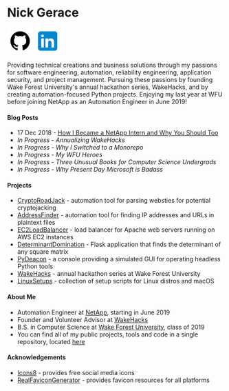 # Nick Gerace

[<img src="icon_github.png" width="60"/>](https://github.com/nickgerace)
[<img src="icon_linkedin.png" width="60"/>](https://linkedin.com/in/nickgerace)

Providing technical creations and business solutions through my passions for software engineering, automation, reliability engineering, application security, and project management. Pursuing these passions by founding Wake Forest University's annual hackathon series, WakeHacks, and by creating automation-focused Python projects. Enjoying my last year at WFU before joining NetApp as an Automation Engineer in June 2019!

#### Blog Posts
- 17 Dec 2018 - [How I Became a NetApp Intern and Why You Should Too](https://www.linkedin.com/pulse/how-i-became-netapp-intern-why-you-should-too-nick-gerace-1e/)
- *In Progress - Annualizing WakeHacks*
- *In Progress - Why I Switched to a Monorepo*
- *In Progress - My WFU Heroes*
- *In Progress - Three Unusual Books for Computer Science Undergrads*
- *In Progress - Why Present Day Microsoft is Badass*

#### Projects
- [CryptoRoadJack](https://github.com/nickgerace/nickgerace/tree/master/cryptoroadjack) - automation tool for parsing websties for potential cryptojacking
- [AddressFinder](https://github.com/nickgerace/nickgerace/tree/master/addressfinder) - automation tool for finding IP addresses and URLs in plaintext files
- [EC2LoadBalancer](https://github.com/nickgerace/nickgerace/tree/master/ec2loadbalancer) - load balancer for Apache web servers running on AWS EC2 instances
- [DeterminantDomination](https://github.com/nickgerace/nickgerace/tree/master/determinantdomination) - Flask application that finds the determinant of any square matrix
- [PyDeacon](https://github.com/nickgerace/nickgerace/tree/master/pydeacon) - a console providing a simulated GUI for operating headless Python tools
- [WakeHacks](https://acm.cs.wfu.edu) - annual hackathon series at Wake Forest University
- [LinuxSetups](https://github.com/nickgerace/nickgerace/tree/master/linuxsetups) - collection of setup scripts for Linux distros and macOS

#### About Me
- Automation Engineer at [NetApp](https://www.netapp.com), starting in June 2019
- Founder and Volunteer Advisor at [WakeHacks](https://acm.cs.wfu.edu/)
- B.S. in Computer Science at [Wake Forest University](https://www.wfu.edu/), class of 2019
- You can find all of my public projects, tools and code in a single repository, located [here](https://github.com/nickgerace/nickgerace)

#### Acknowledgements
- [Icons8](https://icons8.com) - provides free social media icons
- [RealFaviconGenerator](https://realfavicongenerator.net) - provides favicon resources for all platforms

